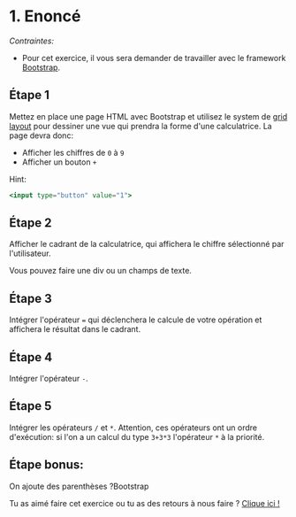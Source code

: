 # 1. Enoncé

*Contraintes:* 

- Pour cet exercice, il vous sera demander de travailler avec le framework [Bootstrap](https://getbootstrap.com/docs/4.3/getting-started/introduction/).

## Étape 1

Mettez en place une page HTML avec Bootstrap et utilisez le system de [grid layout](https://getbootstrap.com/docs/4.0/layout/grid/) pour dessiner une vue qui prendra la forme d'une calculatrice. La page devra donc:

- Afficher les chiffres de `0` à `9`
- Afficher un bouton `+`

Hint:

```jsx
<input type="button" value="1">
```

## Étape 2

Afficher le cadrant de la calculatrice, qui affichera le chiffre sélectionné par l'utilisateur.

Vous pouvez faire une div ou un champs de texte.

## Étape 3

Intégrer l'opérateur `=` qui déclenchera le calcule de votre opération et affichera le résultat dans le cadrant.

## Étape **4**

Intégrer l'opérateur `-`.

## Étape 5

Intégrer les opérateurs `/` et `*`. Attention, ces opérateurs ont un ordre d'exécution: si l'on a un calcul du type `3+3*3` l'opérateur `*` à la priorité.

## Étape bonus:

On ajoute des parenthèses ?Bootstrap

Tu as aimé faire cet exercice ou tu as des retours à nous faire ? [Clique ici !](https://airtable.com/appXbfdqY0iZhnZgd/shrbWiQDMsH63nsj4)
